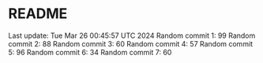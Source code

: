 # README

Last update: Tue Mar 26 00:45:57 UTC 2024
Random commit 1: 99
Random commit 2: 88
Random commit 3: 60
Random commit 4: 57
Random commit 5: 96
Random commit 6: 34
Random commit 7: 60
